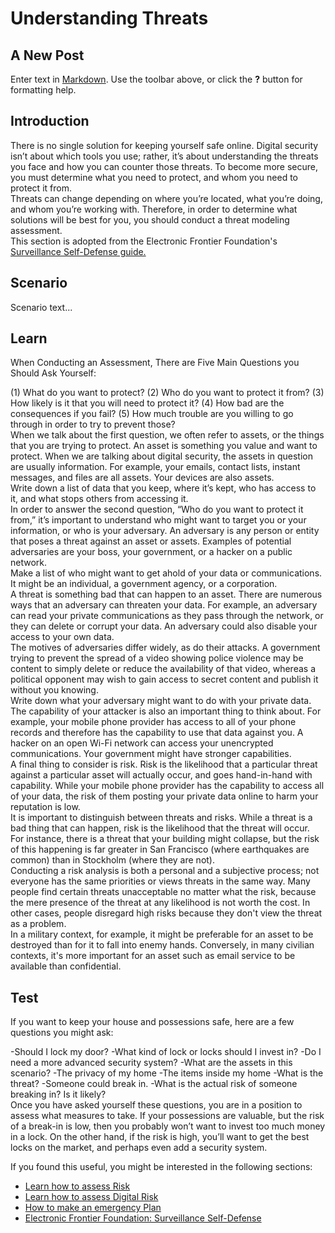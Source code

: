 # Understanding Threats
## A New Post

Enter text in [Markdown](http://daringfireball.net/projects/markdown/). Use the toolbar above, or click the **?** button for formatting help.


## Introduction
There is no single solution for keeping yourself safe online. Digital security isn’t about which tools you use; rather, it’s about understanding the threats you face and how you can counter those threats. To become more secure, you must determine what you need to protect, and whom you need to protect it from.
<br>
Threats can change depending on where you’re located, what you’re doing, and whom you’re working with. Therefore, in order to determine what solutions will be best for you, you should conduct a threat modeling assessment.
<br>
This section is adopted from the Electronic Frontier Foundation's [Surveillance Self-Defense guide.](https://ssd.eff.org/en/module/introduction-threat-modeling)


## Scenario
Scenario text...

## Learn

When Conducting an Assessment, There are Five Main Questions you Should Ask Yourself:

(1) What do you want to protect?
(2) Who do you want to protect it from?
(3) How likely is it that you will need to protect it?
(4) How bad are the consequences if you fail?
(5) How much trouble are you willing to go through in order to try to prevent those?
<br>
When we talk about the first question, we often refer to assets, or the things that you are trying to protect. An asset is something you value and want to protect. When we are talking about digital security, the assets in question are usually information. For example, your emails, contact lists, instant messages, and files are all assets. Your devices are also assets.
<br>
Write down a list of data that you keep, where it’s kept, who has access to it, and what stops others from accessing it.
<br>
In order to answer the second question, “Who do you want to protect it from,” it’s important to understand who might want to target you or your information, or who is your adversary. An adversary is any person or entity that poses a threat against an asset or assets. Examples of potential adversaries are your boss, your government, or a hacker on a public network.
<br>
Make a list of who might want to get ahold of your data or communications. It might be an individual, a government agency, or a corporation.
<br>
A threat is something bad that can happen to an asset. There are numerous ways that an adversary can threaten your data. For example, an adversary can read your private communications as they pass through the network, or they can delete or corrupt your data. An adversary could also disable your access to your own data.
<br>
The motives of adversaries differ widely, as do their attacks. A government trying to prevent the spread of a video showing police violence may be content to simply delete or reduce the availability of that video, whereas a political opponent may wish to gain access to secret content and publish it without you knowing.
<br>
Write down what your adversary might want to do with your private data.
<br>
The capability of your attacker is also an important thing to think about. For example, your mobile phone provider has access to all of your phone records and therefore has the capability to use that data against you. A hacker on an open Wi-Fi network can access your unencrypted communications. Your government might have stronger capabilities.
<br>
A final thing to consider is risk. Risk is the likelihood that a particular threat against a particular asset will actually occur, and goes hand-in-hand with capability. While your mobile phone provider has the capability to access all of your data, the risk of them posting your private data online to harm your reputation is low.
<br>
It is important to distinguish between threats and risks. While a threat is a bad thing that can happen, risk is the likelihood that the threat will occur. For instance, there is a threat that your building might collapse, but the risk of this happening is far greater in San Francisco (where earthquakes are common) than in Stockholm (where they are not).
<br>
Conducting a risk analysis is both a personal and a subjective process; not everyone has the same priorities or views threats in the same way. Many people find certain threats unacceptable no matter what the risk, because the mere presence of the threat at any likelihood is not worth the cost. In other cases, people disregard high risks because they don't view the threat as a problem.
<br>
In a military context, for example, it might be preferable for an asset to be destroyed than for it to fall into enemy hands. Conversely, in many civilian contexts, it's more important for an asset such as email service to be available than confidential.


## Test
If you want to keep your house and possessions safe, here are a few questions you might ask:

-Should I lock my door?
-What kind of lock or locks should I invest in?
-Do I need a more advanced security system?
-What are the assets in this scenario?
  -The privacy of my home
  -The items inside my home
-What is the threat?
  -Someone could break in.
  -What is the actual risk of someone breaking in? Is it likely?
<br>
Once you have asked yourself these questions, you are in a position to assess what measures to take. If your possessions are valuable, but the risk of a break-in is low, then you probably won’t want to invest too much money in a lock. On the other hand, if the risk is high, you’ll want to get the best locks on the market, and perhaps even add a security system.

If you found this useful, you might be interested in the following sections:
* [Learn how to assess Risk](en/topics/practice-2-planning/2-assess-risk/1-intro.md)
* [Learn how to assess Digital Risk](en/topics/practice-2-planning/3-assess-digital-risk/1-intro-hrd.md)
* [How to make an emergency Plan](en/topics/practice-2-planning/4-emergency-plan/1-intro.md)
 * [Electronic Frontier Foundation: Surveillance Self-Defense](https://ssd.eff.org/en/module/introduction-threat-modeling)


